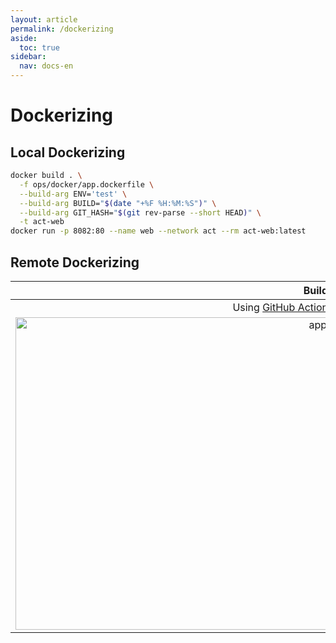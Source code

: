 ```yaml
---
layout: article
permalink: /dockerizing
aside:
  toc: true
sidebar:
  nav: docs-en
---
```


# Dockerizing


## Local Dockerizing

```bash
docker build . \
  -f ops/docker/app.dockerfile \
  --build-arg ENV='test' \
  --build-arg BUILD="$(date "+%F %H:%M:%S")" \
  --build-arg GIT_HASH="$(git rev-parse --short HEAD)" \
  -t act-web
docker run -p 8082:80 --name web --network act --rm act-web:latest
```

## Remote Dockerizing

|                                                                      Build | Registry                                                                                                          |
| -------------------------------------------------------------------------: | :---------------------------------------------------------------------------------------------------------------- |
| Using [GitHub Action](https://github.com/niehaitao/activities-web/actions) | [`ghcr.io/pop-cloud/activities-web`](https://github.com/orgs/pop-cloud/packages/container/package/activities-web) |
|         <img src="images/ci-docker-github-action.png" alt="app"  width="500"> | <img src="images/ci-docker-registry.png" alt="app"  width="500">                                                     |
